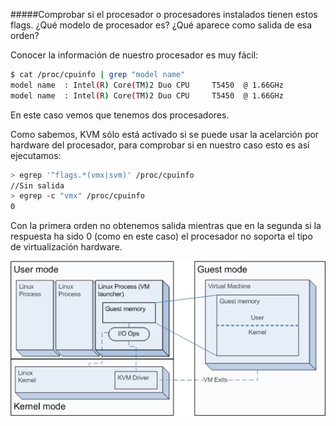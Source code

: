 #####Comprobar si el procesador o procesadores instalados tienen estos flags. ¿Qué modelo de procesador es? ¿Qué aparece como salida de esa orden?

Conocer la información de nuestro procesador es muy fácil:

```sh
$ cat /proc/cpuinfo | grep "model name"
model name	: Intel(R) Core(TM)2 Duo CPU     T5450  @ 1.66GHz
model name	: Intel(R) Core(TM)2 Duo CPU     T5450  @ 1.66GHz
```

En este caso vemos que tenemos dos procesadores.


Como sabemos, KVM sólo está activado si se puede usar la acelarción por hardware del procesador, para comprobar si en nuestro caso esto es así ejecutamos:

```sh
> egrep '^flags.*(vmx|svm)' /proc/cpuinfo
//Sin salida
> egrep -c "vmx" /proc/cpuinfo 
0
```
Con la primera orden no obtenemos salida mientras que en la segunda si la respuesta ha sido 0 (como en este caso) el procesador no soporta el tipo de virtualización hardware.

![](imagenes/kvm.jpg)